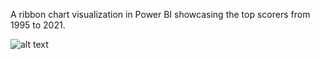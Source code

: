 A ribbon chart visualization in Power BI showcasing the top scorers from 1995 to 2021.

![alt text](https://i.imgur.com/je1B2uz.png)
